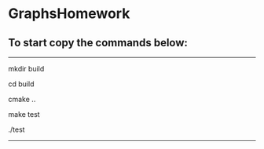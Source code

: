 # GraphsHomework

To start copy the commands below:
---------------------------------
_________________________________
mkdir build

cd build

cmake ..

make test

./test
_________________________________
